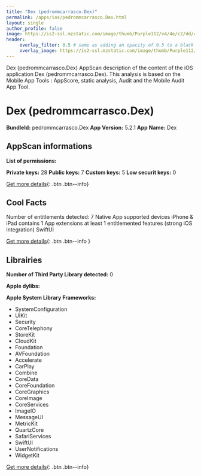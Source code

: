 ```yaml
---
title: "Dex (pedrommcarrasco.Dex)"
permalink: /apps/ios/pedrommcarrasco.Dex.html
layout: single
author_profile: false
image: https://is2-ssl.mzstatic.com/image/thumb/Purple112/v4/4e/c2/dd/4ec2dd45-81f9-b611-6a07-6b304e1b74ac/AppIcon-0-1x_U007emarketing-0-0-0-7-0-0-85-220.png/512x512bb.jpg
header: 
     overlay_filter: 0.5 # same as adding an opacity of 0.5 to a black background
     overlay_image: https://is2-ssl.mzstatic.com/image/thumb/Purple112/v4/4e/c2/dd/4ec2dd45-81f9-b611-6a07-6b304e1b74ac/AppIcon-0-1x_U007emarketing-0-0-0-7-0-0-85-220.png/512x512bb.jpg
---
```

Dex (pedrommcarrasco.Dex) AppScan description of the content of the iOS application Dex (pedrommcarrasco.Dex). This analysis is based on the Mobile App Tools : AppScore, static analysis, Audit and the Mobile Audit App Tool.

# Dex (pedrommcarrasco.Dex)

**BundleId:** pedrommcarrasco.Dex
**App Version:** 5.2.1
**App Name:** Dex


## AppScan informations 

**List of permissions:** 
  
  
**Private keys:** 28
**Public keys:** 7
**Custom keys:** 5
**Low securit keys:** 0
  
[Get more details](/pricing.html){: .btn .btn--info}

## Cool Facts

Number of entitlements detected: 7
Native App
supported devices iPhone & iPad
contains 1 App extensions
at least 1 entitlemented features (strong iOS integration)
SwiftUI
  
[Get more details](/pricing.html){: .btn .btn--info }

## Librairies 
**Number of Third Party Library detected:** 0


**Apple dylibs:**


**Apple System Library Frameworks:**
- SystemConfiguration
- UIKit
- Security
- CoreTelephony
- StoreKit
- CloudKit
- Foundation
- AVFoundation
- Accelerate
- CarPlay
- Combine
- CoreData
- CoreFoundation
- CoreGraphics
- CoreImage
- CoreServices
- ImageIO
- MessageUI
- MetricKit
- QuartzCore
- SafariServices
- SwiftUI
- UserNotifications
- WidgetKit


  
[Get more details](/pricing.html){: .btn .btn--info}

